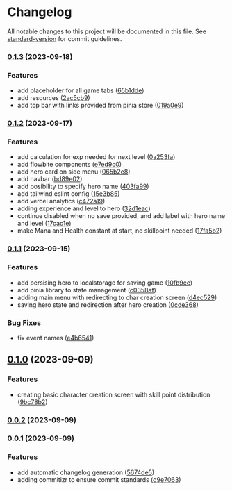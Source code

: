 # Changelog

All notable changes to this project will be documented in this file. See [standard-version](https://github.com/conventional-changelog/standard-version) for commit guidelines.

### [0.1.3](https://github.com/tomaszbawor/padron/compare/v0.1.2...v0.1.3) (2023-09-18)


### Features

* add placeholder for all game tabs ([65b1dde](https://github.com/tomaszbawor/padron/commit/65b1ddeaeaeceb869852e536f83f34aedc2caf9b))
* add resources ([2ac5cb9](https://github.com/tomaszbawor/padron/commit/2ac5cb9a9946f00f5e2d9e91c0357caa731b9f3e))
* add top bar with links provided from pinia store ([019a0e9](https://github.com/tomaszbawor/padron/commit/019a0e9f923f7b7160bf4745a98d20dbe8e20eb1))

### [0.1.2](https://github.com/tomaszbawor/padron/compare/v0.1.1...v0.1.2) (2023-09-17)


### Features

* add calculation for exp needed for next level ([0a253fa](https://github.com/tomaszbawor/padron/commit/0a253fa1079a256abb6afb646896e013b82a0f81))
* add flowbite components ([e7ed9c0](https://github.com/tomaszbawor/padron/commit/e7ed9c0947bbdb25e71bd107d76c352c1fb3a8f8))
* add hero card on side menu ([065b2e8](https://github.com/tomaszbawor/padron/commit/065b2e8604d803e4a97c56acbd4f1250cdb6c2c7))
* add navbar ([bd89e02](https://github.com/tomaszbawor/padron/commit/bd89e02f3eaf27ad3572e9ab1e5e12c904f93c8b))
* add posibility to specify hero name ([403fa99](https://github.com/tomaszbawor/padron/commit/403fa99257f80865e3c8aa128b01808a71b56259))
* add tailwind eslint config ([15e3b85](https://github.com/tomaszbawor/padron/commit/15e3b85a9b46ffe7e7ead24a55e024aea6587462))
* add vercel analytics ([c472a19](https://github.com/tomaszbawor/padron/commit/c472a19c848cc17044b047f5dbda53f367a6b1bb))
* adding experience and level to hero ([32d1eac](https://github.com/tomaszbawor/padron/commit/32d1eac258eb20396f983a4333abfe85323049a6))
* continue disabled when no save provided, and add label with hero name and level ([17cac1e](https://github.com/tomaszbawor/padron/commit/17cac1e372a94ca4dba9a6927bfbb3c9212e4f2f))
* make Mana and Health constant at start, no skillpoint needed ([17fa5b2](https://github.com/tomaszbawor/padron/commit/17fa5b291744e706c361a6c58662629c806778ea))

### [0.1.1](https://github.com/tomaszbawor/padron/compare/v0.1.0...v0.1.1) (2023-09-15)


### Features

* add persising hero to localstorage for saving game ([10fb9ce](https://github.com/tomaszbawor/padron/commit/10fb9ce95ed590b89f9e83fc0865ed2fdcf8b0c6))
* add pinia library to state management ([c0358af](https://github.com/tomaszbawor/padron/commit/c0358af1928fd6e19010cf4befb47c9fa3dd5964))
* adding main menu with redirecting to char creation screen ([d4ec529](https://github.com/tomaszbawor/padron/commit/d4ec5291e4ea16f6bf0d0db463a93b5daddfb145))
* saving hero state and redirection after hero creation ([0cde368](https://github.com/tomaszbawor/padron/commit/0cde368d80ba87afc49ed7c836497865d1e3e4eb))


### Bug Fixes

* fix event names ([e4b6541](https://github.com/tomaszbawor/padron/commit/e4b654176d8bb2e3407e7cf88f9aa82f9f753db5))

## [0.1.0](https://github.com/tomaszbawor/padron/compare/v0.0.2...v0.1.0) (2023-09-09)


### Features

* creating basic character creation screen with skill point distribution ([9bc78b2](https://github.com/tomaszbawor/padron/commit/9bc78b2b773f0ab243176d70551395bccf2f8542))

### [0.0.2](https://github.com/tomaszbawor/padron/compare/v0.0.1...v0.0.2) (2023-09-09)

### 0.0.1 (2023-09-09)


### Features

* add automatic changelog generation ([5674de5](https://github.com/tomaszbawor/padron/commit/5674de5da50051c891c3968e82fb856a189af9f9))
* adding commitizr to ensure commit standards ([d9e7063](https://github.com/tomaszbawor/padron/commit/d9e706394a9a56dfbc69c3c3bc6f6058c9228d3d))

